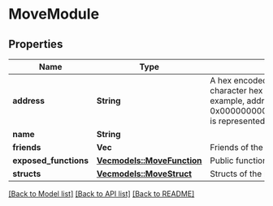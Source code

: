 # MoveModule

## Properties

Name | Type | Description | Notes
------------ | ------------- | ------------- | -------------
**address** | **String** | A hex encoded 32 byte Aptos account address.  This is represented in a string as a 64 character hex string, sometimes shortened by stripping leading 0s, and adding a 0x.  For example, address 0x0000000000000000000000000000000000000000000000000000000000000001 is represented as 0x1.  | 
**name** | **String** |  | 
**friends** | **Vec<String>** | Friends of the module | 
**exposed_functions** | [**Vec<models::MoveFunction>**](MoveFunction.md) | Public functions of the module | 
**structs** | [**Vec<models::MoveStruct>**](MoveStruct.md) | Structs of the module | 

[[Back to Model list]](../README.md#documentation-for-models) [[Back to API list]](../README.md#documentation-for-api-endpoints) [[Back to README]](../README.md)



